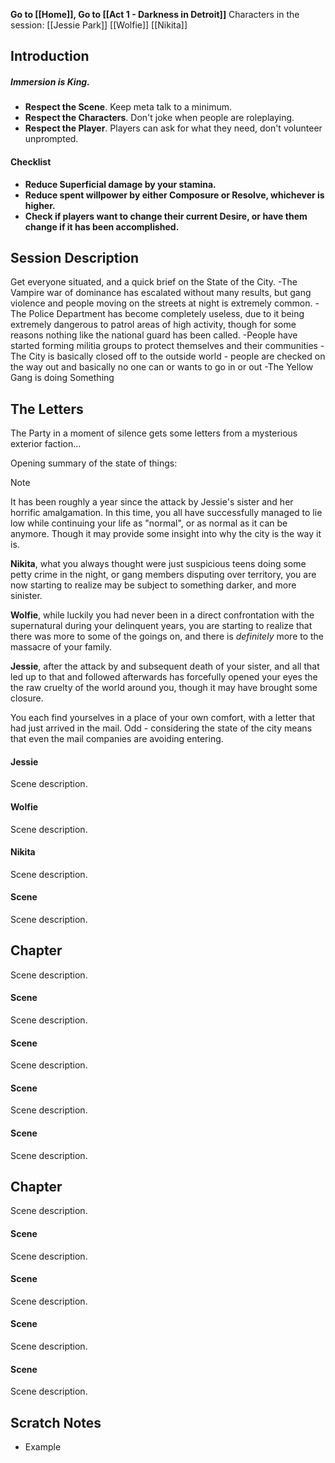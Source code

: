 **Go to [[Home]], Go to [[Act 1 - Darkness in Detroit]]**
Characters in the session:
[[Jessie Park]]
[[Wolfie]]
[[Nikita]]
## Introduction

##### **Immersion is King.**
- **Respect the Scene**. Keep meta talk to a minimum.
- **Respect the Characters**. Don't joke when people are roleplaying.
- **Respect the Player**. Players can ask for what they need, don't volunteer unprompted.

#### Checklist
- **Reduce Superficial damage by your stamina.**
- **Reduce spent willpower by either Composure or Resolve, whichever is higher.**
- **Check if players want to change their current Desire, or have them change if it has been accomplished.**

## Session Description

Get everyone situated, and a quick brief on the State of the City.
-The Vampire war of dominance has escalated without many results, but gang violence and people moving on the streets at night is extremely common.
-The Police Department has become completely useless, due to it being extremely dangerous to patrol areas of high activity, though for some reasons nothing like the national guard has been called.
-People have started forming militia groups to protect themselves and their communities
-The City is basically closed off to the outside world - people are checked on the way out and basically no one can or wants to go in or out
-The Yellow Gang is doing Something

## The Letters
The Party in a moment of silence gets some letters from a mysterious exterior faction...

Opening summary of the state of things:

> [!note]
> It has been roughly a year since the attack by Jessie's sister and her horrific amalgamation. In this time, you all have successfully managed to lie low while continuing your life as "normal", or as normal as it can be anymore. Though it may provide some insight into why the city is the way it is.
> 
> **Nikita**, what you always thought were just suspicious teens doing some petty crime in the night, or gang members disputing over territory, you are now starting to realize may be subject to something darker, and more sinister.
>  
> **Wolfie**, while luckily you had never been in a direct confrontation with the supernatural during your delinquent years, you are starting to realize that there was more to some of the goings on, and there is *definitely* more to the massacre of your family.
> 
> **Jessie**, after the attack by and subsequent death of your sister, and all that led up to that and followed afterwards has forcefully opened your eyes the the raw cruelty of the world around you, though it may have brought some closure.
> 
> You each find yourselves in a place of your own comfort, with a letter that had just arrived in the mail. Odd - considering the state of the city means that even the mail companies are avoiding entering. 

#### Jessie
Scene description.

#### Wolfie
Scene description.

#### Nikita
Scene description.

#### Scene
Scene description.

## Chapter
Scene description.

#### Scene
Scene description.

#### Scene
Scene description.

#### Scene
Scene description.

#### Scene
Scene description.

## Chapter
Scene description.

#### Scene
Scene description.

#### Scene
Scene description.

#### Scene
Scene description.

#### Scene
Scene description.

## Scratch Notes
- Example